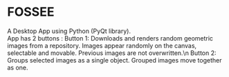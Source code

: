 # FOSSEE

A Desktop App using Python (PyQt library).\
App has 2 buttons : 
Button 1: Downloads and renders random geometric images from a repository. Images appear randomly on the canvas, selectable and movable. Previous images are not overwritten.\n
Button 2: Groups selected images as a single object. Grouped images move together as one.
